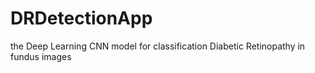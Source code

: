 # DRDetectionApp
the Deep Learning CNN model for classification Diabetic Retinopathy in fundus images

